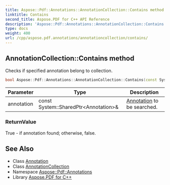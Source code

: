 ```yaml
---
title: Aspose::Pdf::Annotations::AnnotationCollection::Contains method
linktitle: Contains
second_title: Aspose.PDF for C++ API Reference
description: 'Aspose::Pdf::Annotations::AnnotationCollection::Contains method. Checks if specified annotation belong to collection in C++.'
type: docs
weight: 400
url: /cpp/aspose.pdf.annotations/annotationcollection/contains/
---
```

## AnnotationCollection::Contains method


Checks if specified annotation belong to collection.

```cpp
bool Aspose::Pdf::Annotations::AnnotationCollection::Contains(const System::SharedPtr<Annotation> &annotation) const override
```


| Parameter | Type | Description |
| --- | --- | --- |
| annotation | const System::SharedPtr\<Annotation\>\& | [Annotation](../../annotation/) to be searched. |

### ReturnValue

True - if annotation found; otherwise, false.

## See Also

* Class [Annotation](../../annotation/)
* Class [AnnotationCollection](../)
* Namespace [Aspose::Pdf::Annotations](../../)
* Library [Aspose.PDF for C++](../../../)
